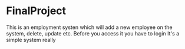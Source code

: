 # FinalProject
This is an employment systen which will add a new employee on the system, delete, update etc.
Before you access it you have to login
It's a simple system really
